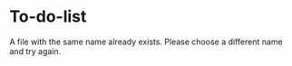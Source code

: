 # To-do-list
A file with the same name already exists. Please choose a different name and try again.
